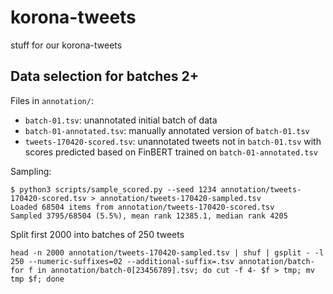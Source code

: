 # korona-tweets

stuff for our korona-tweets

## Data selection for batches 2+

Files in `annotation/`:

- `batch-01.tsv`: unannotated initial batch of data
- `batch-01-annotated.tsv`: manually annotated version of `batch-01.tsv`
- `tweets-170420-scored.tsv`: unannotated tweets not in `batch-01.tsv` with scores predicted based on FinBERT trained on `batch-01-annotated.tsv`

Sampling:

```
$ python3 scripts/sample_scored.py --seed 1234 annotation/tweets-170420-scored.tsv > annotation/tweets-170420-sampled.tsv
Loaded 68504 items from annotation/tweets-170420-scored.tsv
Sampled 3795/68504 (5.5%), mean rank 12385.1, median rank 4205
```

Split first 2000 into batches of 250 tweets

```
head -n 2000 annotation/tweets-170420-sampled.tsv | shuf | gsplit - -l 250 --numeric-suffixes=02 --additional-suffix=.tsv annotation/batch-
for f in annotation/batch-0[23456789].tsv; do cut -f 4- $f > tmp; mv tmp $f; done
```

